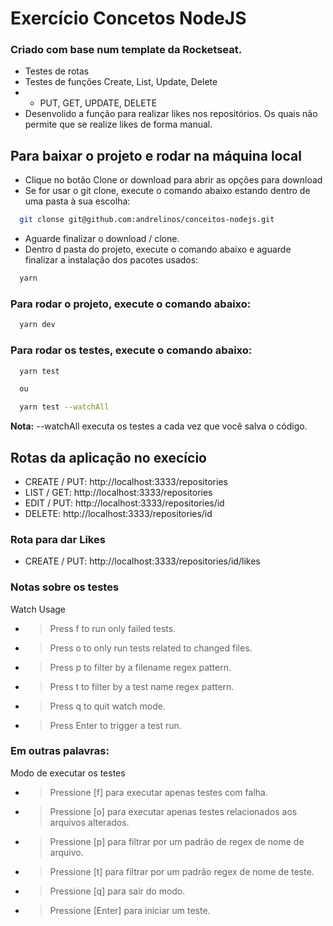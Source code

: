 # Exercício Concetos NodeJS

### Criado com base num template da Rocketseat.
- Testes de rotas
- Testes de funções Create, List, Update, Delete
- - PUT, GET, UPDATE, DELETE
- Desenvolido a função para realizar likes nos repositórios. Os quais não permite que se realize likes de forma manual. 

## Para baixar o projeto e rodar na máquina local
- Clique no botão Clone or download para abrir as opções para download
- Se for usar o git clone, execute o comando abaixo estando dentro de uma pasta à sua escolha:
```bash
  git clonse git@github.com:andrelinos/conceitos-nodejs.git 
```
- Aguarde finalizar o download / clone.
- Dentro d pasta do projeto, execute o comando abaixo e aguarde finalizar a instalação dos pacotes usados: 
```bash
  yarn
```
### Para rodar o projeto, execute o comando abaixo: 
```bash
  yarn dev
```

### Para rodar os testes, execute o comando abaixo: 
```bash
  yarn test 

  ou 

  yarn test --watchAll 
```
**Nota:** --watchAll executa os testes a cada vez que você salva o código. 

## Rotas da aplicação no execício

- CREATE / PUT: http://localhost:3333/repositories
- LIST / GET: http://localhost:3333/repositories
- EDIT / PUT: http://localhost:3333/repositories/id
- DELETE: http://localhost:3333/repositories/id

### Rota para dar Likes
- CREATE / PUT: http://localhost:3333/repositories/id/likes


### Notas sobre os testes
Watch Usage

- > Press f to run only failed tests.
- > Press o to only run tests related to changed files.
- > Press p to filter by a filename regex pattern.
- > Press t to filter by a test name regex pattern.
- > Press q to quit watch mode.
- > Press Enter to trigger a test run.

 ### Em outras palavras:
 Modo de executar os testes
- > Pressione [f] para executar apenas testes com falha.
- > Pressione [o] para executar apenas testes relacionados aos arquivos alterados.
- > Pressione [p] para filtrar por um padrão de regex de nome de arquivo. 
- > Pressione [t] para filtrar por um padrão regex de nome de teste.
- > Pressione [q] para sair do modo.
- > Pressione [Enter] para iniciar um teste.